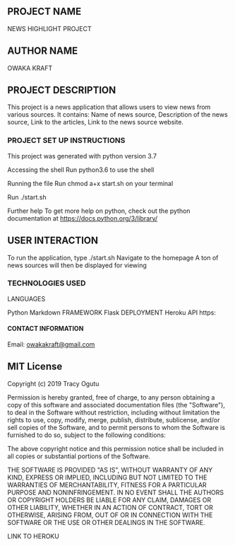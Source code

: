 ## PROJECT NAME

NEWS HIGHLIGHT PROJECT

## AUTHOR NAME
OWAKA KRAFT
## PROJECT DESCRIPTION

This project is a news application that allows users to view news from various sources. It contains:
Name of news source, Description of the news source, Link to the articles, Link to the news source website.

### PROJECT SET UP INSTRUCTIONS
This project was generated with python version 3.7

Accessing the shell
Run python3.6 <name-of-file> to use the shell

Running the file
Run chmod a+x start.sh on your terminal

Run ./start.sh

Further help
To get more help on python, check out the python documentation at https://docs.python.org/3/library/

## USER INTERACTION
To run the application, type ./start.sh
Navigate to the homepage
A ton of news sources will then be displayed for viewing

### TECHNOLOGIES USED
LANGUAGES

Python
Markdown
FRAMEWORK
Flask
DEPLOYMENT
Heroku
API
https:

#### CONTACT INFORMATION
Email: owakakraft@gmail.com


## MIT License
Copyright (c) 2019 Tracy Ogutu

Permission is hereby granted, free of charge, to any person obtaining a copy of this software and associated documentation files (the "Software"), to deal in the Software without restriction, including without limitation the rights to use, copy, modify, merge, publish, distribute, sublicense, and/or sell copies of the Software, and to permit persons to whom the Software is furnished to do so, subject to the following conditions:

The above copyright notice and this permission notice shall be included in all copies or substantial portions of the Software.

THE SOFTWARE IS PROVIDED "AS IS", WITHOUT WARRANTY OF ANY KIND, EXPRESS OR IMPLIED, INCLUDING BUT NOT LIMITED TO THE WARRANTIES OF MERCHANTABILITY, FITNESS FOR A PARTICULAR PURPOSE AND NONINFRINGEMENT. IN NO EVENT SHALL THE AUTHORS OR COPYRIGHT HOLDERS BE LIABLE FOR ANY CLAIM, DAMAGES OR OTHER LIABILITY, WHETHER IN AN ACTION OF CONTRACT, TORT OR OTHERWISE, ARISING FROM, OUT OF OR IN CONNECTION WITH THE SOFTWARE OR THE USE OR OTHER DEALINGS IN THE SOFTWARE.

LINK TO HEROKU